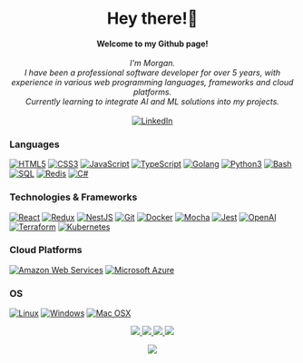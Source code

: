 <h1 align="center">Hey there!👋</h1>

<p align="center">
    <b>Welcome to my Github page!</b><br><br>
    <i>
        I'm Morgan.<br>
        I have been a professional software developer for over 5 years, with experience
        in various web programming languages, frameworks and cloud platforms.<br>
        Currently learning to integrate AI and ML solutions into my projects.<br>
    </i><br>
    <a href="https://www.linkedin.com/in/morgan-collens">
        <img src="https://img.shields.io/badge/LinkedIn-blue?style=flat-square&logo=linkedin" alt="LinkedIn">
    </a>
</p>

### Languages
[![HTML5](https://img.shields.io/badge/html5-black?style=for-the-badge&logo=html5)](https://hub.docker.com/u/morgancollens)
[![CSS3](https://img.shields.io/badge/css3-black?style=for-the-badge&logo=css3)](https://hub.docker.com/u/morgancollens)
[![JavaScript](https://img.shields.io/badge/javascript-black?style=for-the-badge&logo=javascript)](https://github.com/morgancollens)
[![TypeScript](https://img.shields.io/badge/typescript-black?style=for-the-badge&logo=typescript)](https://github.com/morgancollens)
[![Golang](https://img.shields.io/badge/golang-black?style=for-the-badge&logo=go)](https://github.com/morgancollens)
[![Python3](https://img.shields.io/badge/python3-black?style=for-the-badge&logo=python)](https://github.com/morgancollens)
[![Bash](https://img.shields.io/badge/bash-black?style=for-the-badge&logo=gnu-bash&logoColor=white)](https://github.com/morgancollens)
[![SQL](https://img.shields.io/badge/sql-black?style=for-the-badge&logo=mysql)](https://github.com/morgancollens)
[![Redis](https://img.shields.io/badge/redis-black?style=for-the-badge&logo=redis)](https://github.com/morgancollens)
[![C#](https://img.shields.io/badge/c%23-black?style=for-the-badge&logo=c-sharp)](https://github.com/morgancollens)

### Technologies & Frameworks
[![React](https://img.shields.io/badge/react-black?style=for-the-badge&logo=react)](https://github.com/morgancollens)
[![Redux](https://img.shields.io/badge/Redux-black?style=for-the-badge&logo=redux)](https://github.com/morgancollens)
[![NestJS](https://img.shields.io/badge/nestjs-black?style=for-the-badge&logo=nestjs)](https://github.com/morgancollens)
[![Git](https://img.shields.io/badge/git-black?style=for-the-badge&logo=git)](https://github.com/morgancollens)
[![Docker](https://img.shields.io/badge/docker-black?style=for-the-badge&logo=docker)](https://hub.docker.com/u/morgancollens)
[![Mocha](https://img.shields.io/badge/mocha-black?style=for-the-badge&logo=mocha)](https://hub.docker.com/u/morgancollens)
[![Jest](https://img.shields.io/badge/jest-black?style=for-the-badge&logo=jest)](https://hub.docker.com/u/morgancollens)
[![OpenAI](https://img.shields.io/badge/openai-black?style=for-the-badge&logo=openai)](https://github.com/morgancollens)
[![Terraform](https://img.shields.io/badge/terraform-black?style=for-the-badge&logo=terraform)](https://github.com/morgancollens)
[![Kubernetes](https://img.shields.io/badge/kubernetes-black?style=for-the-badge&logo=kubernetes)](https://github.com/morgancollens)

### Cloud Platforms
[![Amazon Web Services](https://img.shields.io/badge/Amazon%20Web%20Services-black?style=for-the-badge&logo=amazonaws)](https://github.com/morgancollens)
[![Microsoft Azure](https://img.shields.io/badge/Microsoft%20Azure-black?style=for-the-badge&logo=azure)](https://github.com/morgancollens)

### OS
[![Linux](https://img.shields.io/badge/linux-black?style=for-the-badge&logo=Linux)](https://github.com/morgancollens)
[![Windows](https://img.shields.io/badge/Windows-black?style=for-the-badge&logo=Windows)](https://github.com/morgancollens)
[![Mac OSX](https://img.shields.io/badge/mac-black?style=for-the-badge&logo=Mac)](https://github.com/morgancollens)

<p align="center">
  <a href="https://github.com/morgancollens">
    <img src="http://github-profile-summary-cards.vercel.app/api/cards/profile-details?username=morgancollens&theme=transparent" />
  </a>
  <a href="https://github.com/morgancollens">
    <img src="https://github-readme-streak-stats.herokuapp.com/?user=morgancollens&hide_border=true&card_width=338&theme=transparent" />
  </a>
  <a href="https://github.com/morgancollens">
    <img src="http://github-profile-summary-cards.vercel.app/api/cards/stats?username=morgancollens&theme=transparent" />
  </a>
  <a href="https://github.com/morgancollens">
    <img src="https://github-readme-stats.vercel.app/api/top-langs/?username=morgancollens&langs_count=10&card_width=699&hide_border=true&theme=transparent" />
  </a>
</p>

<p align="center">
  <a href="https://github.com/morgancollens">
    <img src="https://komarev.com/ghpvc/?username=morgancollens&color=blue&style=flat)" />
  </a>
</p>
